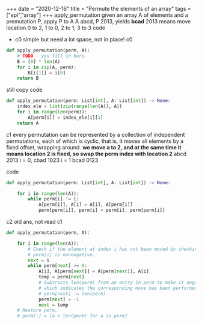 +++ 
date = "2020-12-16"
title = "Permute the elements of an array"
tags = ["epi","array"]
+++
apply_permutation
given an array A of elements and a premutation P, apply P to A
A abcd,  P 2013, yields **bcad**
2013 means move location 0 to 2, 1 to 0, 2 to 1, 3 to 3
code
- c0   simple but need a lot space, not in place!
  c0
```python
def apply_permutation(perm, A):
    # TODO - you fill in here.
    B = [0] * len(A)
    for i in zip(A, perm):
        B[i[1]] = i[0]
    return B
```
still copy
code
```python
def apply_permutation(perm: List[int], A: List[int]) -> None:
    index_ele = list(zip(range(len(A)), A))
    for i in range(len(perm)):
        A[perm[i]] = index_ele[i][1]
    return A
```
c1
every permutation can be represented by a collection of independent permutations, each of which is cyclic, that is, it moves all elements by a fixed offset, wrapping around.
__we move a to 2, and at the same time it means location 2 is fixed, so swap the perm index with location 2__
abcd 2013
i = 0,
cbad 1023
i = 1
bcad 0123

code
```python
def apply_permutation(perm: List[int], A: List[int]) -> None:

    for i in range(len(A)):
        while perm[i] != i:
            A[perm[i]], A[i] = A[i], A[perm[i]]
            perm[perm[i]], perm[i] = perm[i], perm[perm[i]]
```
c2 old ans, not read
c1
```python
def apply_permutation(perm, A):

    for i in range(len(A)):
        # Check if the element at index i has not been moved by checking if
        # perm[i] is nonnegative.
        next = i
        while perm[next] >= 0:
            A[i], A[perm[next]] = A[perm[next]], A[i]
            temp = perm[next]
            # Subtracts len(perm) from an entry in perm to make it negative,
            # which indicates the corresponding move has been performed.
            # perm[next] -= len(perm)
            perm[next] = -1
            next = temp
    # Restore perm.
    # perm[:] = [a + len(perm) for a in perm]
```
